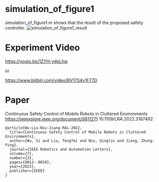 # simulation_of_figure1
simulation_of_figure1.m shows that the result of the proposed safety controller.
![simulation_of_figure1_result](https://user-images.githubusercontent.com/28443522/186614789-e0bbe0af-1df1-4db4-92ec-5aa8fedafcde.gif)

# Experiment Video

https://youtu.be/1ZYH-ydpLhw

or

https://www.bilibili.com/video/BV17S4y1F77D

# Paper 

Continuous Safety Control of Mobile Robots in Cluttered Environments
https://ieeexplore.ieee.org/document/9811271
10.1109/LRA.2022.3187492

```
@article{Wu-Liu-Niu-Jiang-RAL-2022,
  title={Continuous Safety Control of Mobile Robots in Cluttered Environments},
  author={Wu, Si and Liu, Tengfei and Niu, Qinglin and Jiang, Zhong-Ping},
  journal={IEEE Robotics and Automation Letters},
  volume={7},
  number={3},
  pages={8012--8019},
  year={2022},
  publisher={IEEE}
}
```
